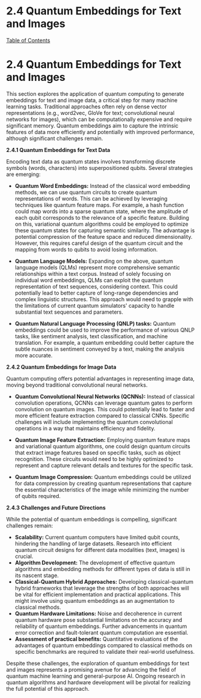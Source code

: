 # 2.4 Quantum Embeddings for Text and Images

[Table of Contents](#table-of-contents)

# 2.4 Quantum Embeddings for Text and Images

This section explores the application of quantum computing to generate embeddings for text and image data, a critical step for many machine learning tasks.  Traditional approaches often rely on dense vector representations (e.g., word2vec, GloVe for text; convolutional neural networks for images), which can be computationally expensive and require significant memory. Quantum embeddings aim to capture the intrinsic features of data more efficiently and potentially with improved performance, although significant challenges remain.

**2.4.1 Quantum Embeddings for Text Data**

Encoding text data as quantum states involves transforming discrete symbols (words, characters) into superpositioned qubits.  Several strategies are emerging:

* **Quantum Word Embeddings:**  Instead of the classical word embedding methods, we can use quantum circuits to create quantum representations of words.  This can be achieved by leveraging techniques like quantum feature maps.  For example, a hash function could map words into a sparse quantum state, where the amplitude of each qubit corresponds to the relevance of a specific feature.  Building on this, variational quantum algorithms could be employed to optimize these quantum states for capturing semantic similarity. The advantage is potential compression of the feature space and reduced dimensionality.  However, this requires careful design of the quantum circuit and the mapping from words to qubits to avoid losing information.

* **Quantum Language Models:** Expanding on the above, quantum language models (QLMs) represent more comprehensive semantic relationships within a text corpus.  Instead of solely focusing on individual word embeddings, QLMs can exploit the quantum representation of text sequences, considering context.  This could potentially lead to better capture of long-range dependencies and complex linguistic structures. This approach would need to grapple with the limitations of current quantum simulators' capacity to handle substantial text sequences and parameters.

* **Quantum Natural Language Processing (QNLP) tasks:** Quantum embeddings could be used to improve the performance of various QNLP tasks, like sentiment analysis, text classification, and machine translation.  For example, a quantum embedding could better capture the subtle nuances in sentiment conveyed by a text, making the analysis more accurate.

**2.4.2 Quantum Embeddings for Image Data**

Quantum computing offers potential advantages in representing image data, moving beyond traditional convolutional neural networks.

* **Quantum Convolutional Neural Networks (QCNNs):**  Instead of classical convolution operations, QCNNs can leverage quantum gates to perform convolution on quantum images. This could potentially lead to faster and more efficient feature extraction compared to classical CNNs.  Specific challenges will include implementing the quantum convolutional operations in a way that maintains efficiency and fidelity.

* **Quantum Image Feature Extraction:**  Employing quantum feature maps and variational quantum algorithms, one could design quantum circuits that extract image features based on specific tasks, such as object recognition.  These circuits would need to be highly optimized to represent and capture relevant details and textures for the specific task.

* **Quantum Image Compression:**  Quantum embeddings could be utilized for data compression by creating quantum representations that capture the essential characteristics of the image while minimizing the number of qubits required.

**2.4.3 Challenges and Future Directions**

While the potential of quantum embeddings is compelling, significant challenges remain:

* **Scalability:**  Current quantum computers have limited qubit counts, hindering the handling of large datasets.  Research into efficient quantum circuit designs for different data modalities (text, images) is crucial.
* **Algorithm Development:**  The development of effective quantum algorithms and embedding methods for different types of data is still in its nascent stage.
* **Classical-Quantum Hybrid Approaches:** Developing classical-quantum hybrid frameworks that leverage the strengths of both approaches will be vital for efficient implementation and practical applications.  This might involve using quantum embeddings as an augmentation to classical methods.
* **Quantum Hardware Limitations:**  Noise and decoherence in current quantum hardware pose substantial limitations on the accuracy and reliability of quantum embeddings. Further advancements in quantum error correction and fault-tolerant quantum computation are essential.
* **Assessment of practical benefits:**  Quantitative evaluations of the advantages of quantum embeddings compared to classical methods on specific benchmarks are required to validate their real-world usefulness.


Despite these challenges, the exploration of quantum embeddings for text and images represents a promising avenue for advancing the field of quantum machine learning and general-purpose AI. Ongoing research in quantum algorithms and hardware development will be pivotal for realizing the full potential of this approach.


<a id='chapter-2-subchapter-5'></a>